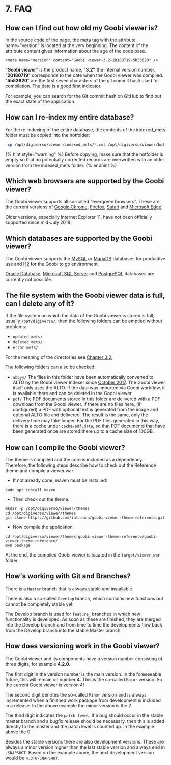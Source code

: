 # 7. FAQ

## How can I find out how old my Goobi viewer is?

 In the source code of the page, the meta tag with the attribute name="version" is located at the very beginning. The content of the attribute content gives information about the age of the code base.

```markup
<meta name="version" content="Goobi viewer-3.2-20180719-5b53620" />
```

 "**Goobi viewer**" is the product name, "**3.2"** the internal version number. "**20180719**" corresponds to the date when the Goobi viewer was compiled. "**5b53620**" are the first seven characters of the git commit hash used for compilation. The date is a good first indicator. 

For example, you can search for the Git commit hash on GitHub to find out the exact state of the application.

## How can I re-index my entire database? 

For the re-indexing of the entire database, the contents of the indexed\_mets folder must be copied into the hotfolder:

```bash
 cp /opt/digiverso/viewer/indexed_mets/*.xml /opt/digiverso/viewer/hotfolder/ 
```

{% hint style="warning" %}
Before copying, make sure that the hotfolder is empty so that no potentially corrected records are overwritten with an older version from the indexed\_mets folder. 
{% endhint %}

## Which web browsers are supported by the Goobi viewer? 

The Goobi viewer supports all so-called "evergreen browsers". These are the current versions of [Google Chrome](https://www.google.com/chrome/), [Firefox](http://www.mozilla.org/firefox/), [Safari](http://www.apple.com/safari/) and [Microsoft Edge](https://www.microsoft.com/en-us/windows/microsoft-edge). 

Older versions, especially Internet Explorer 11, have not been officially supported since mid-July 2018. 

## Which databases are supported by the Goobi viewer? 

The Goobi viewer supports the [MySQL](https://en.wikipedia.org/wiki/MySQL) or [MariaDB](https://en.wikipedia.org/wiki/MariaDB) databases for productive use and [H2](https://en.wikipedia.org/wiki/H2_%28DBMS%29) for the Goobi to go environment. 

[Oracle Database](https://en.wikipedia.org/wiki/Oracle_Database), [Microsoft SQL Server](https://en.wikipedia.org/wiki/Microsoft_SQL_Server) and [PostgreSQL](https://en.wikipedia.org/wiki/PostgreSQL) databases are currently not possible.

## The file system with the Goobi viewer data is full, can I delete any of it?

If the file system on which the data of the Goobi viewer is stored is full, usually `/opt/digiverso/`, then the following folders can be emptied without problems:

* `updated_mets/`
* `deleted_mets/`
* `error_mets/`

For the meaning of the directories see [Chapter 3.2.](3/3.2.md)

The following folders can also be checked:

* `abbyy/`  The files in this folder have been automatically converted to ALTO by the Goobi viewer Indexer since [October 2017](https://docs.intranda.com/goobi-viewer-digests-de/2017/10#speicherverbrauch). The Goobi viewer itself only uses the ALTO. If the data was imported via Goobi workflow, it is available there and can be deleted in the Goobi viewer.
* `pdf/` The PDF documents stored in this folder are delivered with a PDF download from the Goobi viewer. If there are no files here, \(if configured\) a PDF with optional text is generated from the image and optional ALTO file and delivered. The result is the same, only the delivery time may take longer.  For the PDF files generated in this way, there is a cache under `cache/pdf.data`, so that PDF documents that have been generated once are stored there up to a cache size of 100GB.

## How can I compile the Goobi viewer?

The theme is compiled and the core is included as a dependency. Therefore, the following steps describe how to check out the Reference theme and compile a viewer.war:

* If not already done, maven must be installed: 

```text
sudo apt install maven
```

* Then check out the theme: 

```text
mkdir -p /opt/digiverso/viewer/themes
cd /opt/digiverso/viewer/themes
git clone https://github.com/intranda/goobi-viewer-theme-reference.git
```

* Now compile the application: 

```text
cd /opt/digiverso/viewer/themes(goobi-viewer-theme-reference/goobi-viewer-theme-reference/
mvn package
```

At the end, the compiled Goobi viewer is located in the `target/viewer.war` folder.

## How's working with Git and Branches?

There is a `Master` branch that is always stable and installable. 

There is also a so-called `Develop` branch, which contains new functions but cannot be completely stable yet. 

The Develop branch is used for `feature_` branches in which new functionality is developed. As soon as these are finished, they are merged into the Develop branch and from time to time the developments flow back from the Develop branch into the stable Master branch.

## How does versioning work in the Goobi viewer?

The Goobi viewer and its components have a version number consisting of three digits, for example **4.2.0**.

 The first digit in the version number is the main version. In the foreseeable future, this will remain on number **4**. This is the so-called `Major` version. So the current Goobi viewer is version 4! 

The second digit denotes the so-called `Minor` version and is always incremented when a finished work package from development is included in a release. In the above example the minor version is the 2.

The third digit indicates the `patch level`. If a bug should occur in the stable master branch and a bugfix release should be necessary, then this is added directly to the master and the patch level is counted up. In the example above the 0. 

Besides the stable versions there are also development versions. These are always a minor version higher than the last stable version and always end in `-SNAPSHOT`. Based on the example above, the next development version would be `4.3.0-SNAPSHOT`.




